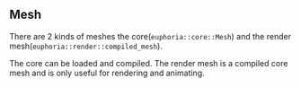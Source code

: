 ## Mesh
There are 2 kinds of meshes the core(`euphoria::core::Mesh`) and the render mesh(`euphoria::render::compiled_mesh`).

The core can be loaded and compiled. The render mesh is a compiled core mesh and is only useful for rendering and animating.

